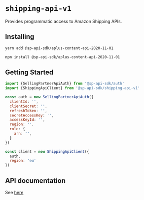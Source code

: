 # `shipping-api-v1`

Provides programmatic access to Amazon Shipping APIs.

## Installing

```sh
yarn add @sp-api-sdk/aplus-content-api-2020-11-01
```

```sh
npm install @sp-api-sdk/aplus-content-api-2020-11-01
```

## Getting Started

```javascript
import {SellingPartnerApiAuth} from '@sp-api-sdk/auth'
import {ShippingApiClient} from '@sp-api-sdk/shipping-api-v1'

const auth = new SellingPartnerApiAuth({
  clientId: '',
  clientSecret: '',
  refreshToken: '',
  secretAccessKey: '',
  accessKeyId: '',
  region: '',
  role: {
    arn: '',
  }
})

const client = new ShippingApiClient({
  auth,
  region: 'eu'
})
```

## API documentation

See [here](https://github.com/amzn/selling-partner-api-docs/tree/main/references/shipping-api/shipping.md)
